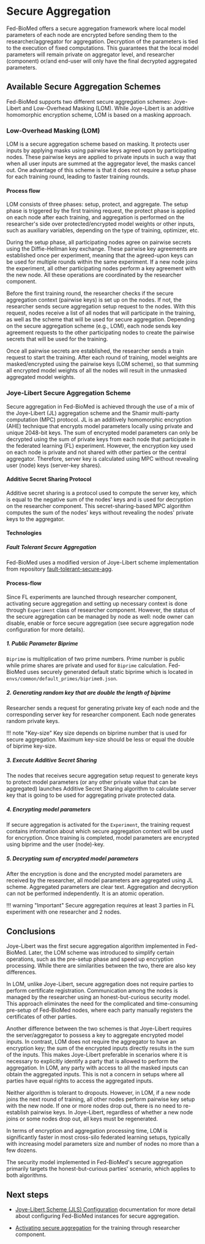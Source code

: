 # Secure Aggregation

Fed-BioMed offers a secure aggregation framework where local model parameters of each node are encrypted before sending
them to the researcher/aggregator for aggregation. Decryption of the parameters is tied to the execution of fixed computations. This guarantees that the local model parameters will remain private
on aggregator level, and researcher (component) or/and end-user will only have the final decrypted aggregated parameters.

## Available Secure Aggregation Schemes

Fed-BioMed supports two different secure aggregation schemes: Joye-Libert and Low-Overhead Masking (LOM). While Joye-Libert is an additive homomorphic encryption scheme, LOM is based on a masking approach.

### Low-Overhead Masking (LOM)

LOM is a secure aggregation scheme based on masking. It protects user inputs by applying masks using pairwise keys agreed upon by participating nodes. These pairwise keys are applied to private inputs in such a way that when all user inputs are summed at the aggregator level, the masks cancel out. One advantage of this scheme is that it does not require a setup phase for each training round, leading to faster training rounds.

#### Process flow

LOM consists of three phases: setup, protect, and aggregate. The setup phase is triggered by the first training request, the protect phase is applied on each node after each training, and aggregation is performed on the researcher's side over protected/encrypted model weights or other inputs, such as auxiliary variables, depending on the type of training, optimizer, etc.

During the setup phase, all participating nodes agree on pairwise secrets using the Diffie-Hellman key exchange. These pairwise key agreements are established once per experiment, meaning that the agreed-upon keys can be used for multiple rounds within the same experiment. If a new node joins the experiment, all other participating nodes perform a key agreement with the new node. All these operations are coordinated by the researcher component.

Before the first training round, the researcher checks if the secure aggregation context (pairwise keys) is set up on the nodes. If not, the researcher sends secure aggregation setup request to the nodes. With this request, nodes receive a list of all nodes that will participate in the training, as well as the scheme that will be used for secure aggregation. Depending on the secure aggregation scheme (e.g., LOM), each node sends key agreement requests to the other participating nodes to create the pairwise secrets that will be used for the training.

Once all pairwise secrets are established, the researcher sends a train request to start the training. After each round of training, model weights are masked/encrypted using the pairwise keys (LOM scheme), so that summing all encrypted model weights of all the nodes will result in the unmasked aggregated model weights.


### Joye-Libert Secure Aggregation Scheme

Secure aggregation in Fed-BioMed is achieved through the use of a mix of the Joye-Libert (JL) aggregation scheme and the Shamir multi-party computation (MPC) protocol. JL is an additively homomorphic encryption (AHE) technique that encrypts model parameters locally using private and unique 2048-bit keys. The sum of encrypted model parameters can only be decrypted using the sum of private keys from each node that participate in the federated learning (FL) experiment. However, the encryption key used on each node is private and not shared with other parties or the central aggregator. Therefore, server key is calculated using MPC without revealing user (node) keys (server-key shares).

#### Additive Secret Sharing Protocol

Additive secret sharing is a protocol used to compute the server key, which is equal to the negative sum of the nodes' keys and is used for decryption on the researcher component. This secret-sharing-based MPC algorithm computes the sum of the nodes' keys without revealing the nodes' private keys to the aggregator.

#### Technologies

##### Fault Tolerant Secure Aggregation

Fed-BioMed uses a modified version of  Joye-Libert scheme implementation from repository [fault-tolerant-secure-agg](https://github.com/MohamadMansouri/fault-tolerant-secure-agg).


#### Process-flow

Since FL experiments are launched through researcher component, activating secure aggregation and setting up necessary context is done through `Experiment` class of researcher component. However, the status of the secure aggregation can be managed by node as well: node owner can disable, enable or force secure aggregation (see secure aggregation node configuration for more details).


##### 1. Public Parameter Biprime

`Biprime` is multiplication of two prime numbers. Prime number is public while prime shares are private and used for `Biprime` calculation. Fed-BioMed uses securely generated default static biprime which is located in `envs/common/default_primes/biprime0.json`.


##### 2. Generating random key that are double the length of biprime

Researcher sends a request for generating private key of each node and the corresponding server key for researcher component. Each node generates random private keys.

!!! note "Key-size"
    Key size depends on biprime number that is used for secure aggregation. Maximum key-size should be less or equal the double of biprime key-size.

##### 3. Execute Additive Secret Sharing


The nodes that receives secure aggregation setup request to generate keys to protect model parameters (or any other private value that can be aggregated) launches Additive Secret Sharing algorithm to calculate server key that is going to be used for aggregating private protected data.


##### 4. Encrypting model parameters

If secure aggregation is activated for the `Experiment`, the training request contains information about which secure aggregation context will be used for encryption. Once training is completed, model parameters are encrypted using biprime and the user (node)-key.

##### 5. Decrypting sum of encrypted model parameters

After the encryption is done and the encrypted model parameters are received by the researcher, all model parameters are aggregated using JL scheme. Aggregated parameters are clear text. Aggregation and decryption can not be performed independently. It is an atomic operation.

!!! warning "Important"
    Secure aggregation requires at least 3 parties in FL experiment with one researcher and 2 nodes.


## Conclusions

Joye-Libert was the first secure aggregation algorithm implemented in Fed-BioMed. Later, the LOM scheme was introduced to simplify certain operations, such as the pre-setup phase and speed up encryption processing. While there are similarities between the two, there are also key differences.

In LOM, unlike Joye-Libert, secure aggregation does not require parties to perform certificate registration. Communication among the nodes is managed by the researcher using an honest-but-curious security model. This approach eliminates the need for the complicated and time-consuming pre-setup of Fed-BioMed nodes, where each party manually registers the certificates of other parties.

Another difference between the two schemes is that Joye-Libert requires the server/aggregator to possess a key to aggregate encrypted model inputs. In contrast, LOM does not require the aggregator to have an encryption key; the sum of the encrypted inputs directly results in the sum of the inputs. This makes Joye-Libert preferable in scenarios where it is necessary to explicitly identify a party that is allowed to perform the aggregation. In LOM, any party with access to all the masked inputs can obtain the aggregated inputs. This is not a concern in setups where all parties have equal rights to access the aggregated inputs.

Neither algorithm is tolerant to dropouts. However, in LOM, if a new node joins the next round of training, all other nodes perform pairwise key setup with the new node. If one or more nodes drop out, there is no need to re-establish pairwise keys. In Joye-Libert, regardless of whether a new node joins or some nodes drop out, all keys must be regenerated.

In terms of encryption and aggregation processing time, LOM is significantly faster in most cross-silo federated learning setups, typically with increasing model parameters size and number of nodes no more than a few dozens.

The security model implemented in Fed-BioMed's secure aggregation primarily targets the honest-but-curious parties' scenario, which applies to both algorithms.

## Next steps

- [Joye-Libert Scheme (JLS) Configuration](./configuration.md) documentation for more detail about configuring Fed-BioMed
  instances for secure aggregation.

- [Activating secure aggregation](./researcher-interface.md) for the training through researcher component.

